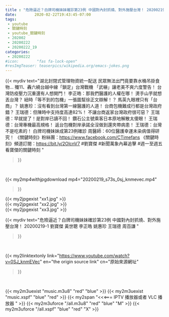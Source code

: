 ```yaml
---
title : "危險逼近？白牌司機妹妹確診第23例 中國對內封抓燒、對外施壓台灣！ 20200219-1 劉寶傑 黃世聰 李正皓 姚惠珍 王瑞德 周百謙 "
date:        2020-02-22T19:43:45-07:00
tags:
 - youtube
 - 關鍵時刻
 - youtube_關鍵時刻
 - 202002
 - 20200222
 - 20200222_19
categories:
 - 20200222
#icon:        "fas fa-lock-open"
#resImgTeaser: teaserpics/wikipedia.org/emacs-jokes.png
---
```


{{< mydiv text="湖北封閉式管理物資統一配送 民眾無法出門竟要靠水桶吊掛食物… 殲11、轟六繞台越中線「鎖定」台灣戰機 「武嚇」讓老美不爽六度警告！ 台灣防疫壓力沉重還有人想開門！ 李正皓：那我們醫護的人權在哪！ 燙手山芋就想丟台灣？ 紐時「等不到的包機」一張圖幫徐正文辯解！？ 馬英九眼裡只有「台商」？ 姚惠珍：沒有看到台灣第一線醫護的人道！ 台商包機難成行都是台灣政府錯？ 王瑞德：但陳時中支持度高達82%！ 不讓台商返家台灣政府很可惡？ 王瑞德：早就提了！是對岸已讀不回！ 鑽石公主號乘客日本原地解散太傻眼！ 王瑞德：台灣專機最高規格！ 返台包機對岸承諾全沒做到還夾帶病患！ 王瑞德：台灣不是吃素的！ 白牌司機妹妹成第23例確診 周醫師：60位醫護幸運未染病值得研究！  《關鍵時刻》粉絲團：https://www.facebook.com/CTimefans 《關鍵時刻》頻道訂閱：https://bit.ly/2OlcnV7  #劉寶傑 #新聞萬象內幕追擊 #週一至週五看寶傑的關鍵時刻 "
>}}
<br>


{{< my2mp4withjpgdownload mp4="20200219_s73s_0sj_knmevec.mp4"
>}}

{{< my2jpgexist "xx1.jpg" >}}<br>
{{< my2jpgexist "xx2.jpg" >}}<br>
{{< my2jpgexist "xx3.jpg" >}}<br>



{{< mydiv text="危險逼近？白牌司機妹妹確診第23例 中國對內封抓燒、對外施壓台灣！ 20200219-1 劉寶傑 黃世聰 李正皓 姚惠珍 王瑞德 周百謙 "
>}}
<br>

{{< my2linktextonly link="https://www.youtube.com/watch?v=0SJ_knmEVec"
en="the origin source link" cn="原始來源網址"
>}}


<br>

{{< my2m3uexist "music.m3u8" "red"  "blue" >}} {{< my2m3uexist "music.xspf" "blue" "red"  >}} {{< my2span "<<<=== IPTV 播放器或者 VLC 播放器 " >}} {{< my2m3uforce "/all.m3u8" "red"  "blue" "M" >}} {{< my2m3uforce "/all.xspf" "blue" "red"  "X" >}} 

